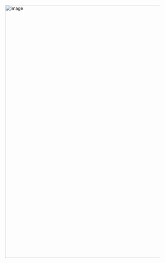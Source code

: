 <img width="796" height="820" alt="image" src="https://github.com/user-attachments/assets/03967adf-d90e-40c4-9efd-a82d62aaa87c" />
